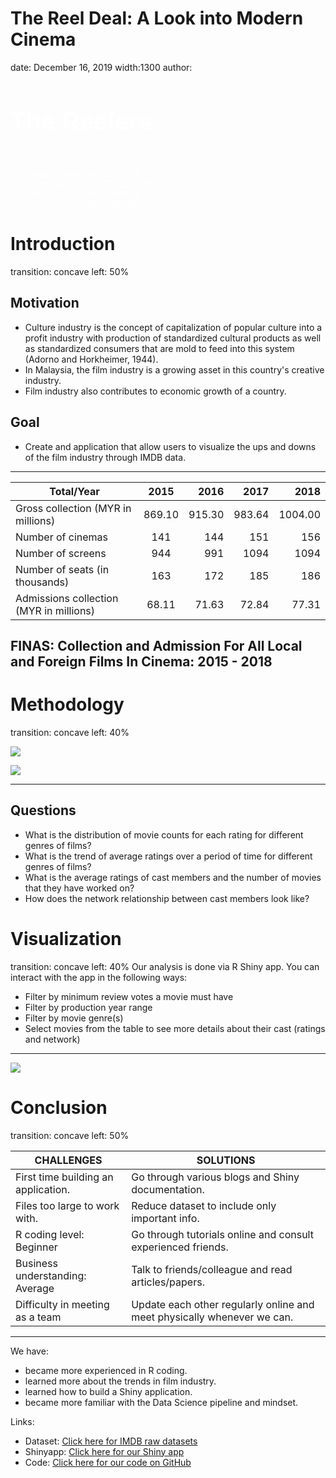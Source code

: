 <style type="text/css">
.reveal table{
  font-size:0.6em;
}
.section .reveal .state-background {
    background-repeat: no-repeat;
    background-position: center;
    background-size: cover;
    background-blend-mode:darken;
    background-image:url('https://drive.google.com/uc?id=1s_tNafyahy0hSzEF881mZWniOANeJ9kJ'),url('/Users/ahmad/Documents/RRR/Shiny/git/pds-imdb/presentation-figure/test.jpg'), url('presentation-figure/test.jpg');
}


</style>
The Reel Deal: A Look into Modern Cinema 
========================================================
date: December 16, 2019
width:1300
author: 
<div class="custom">
<h4 style="color:white;font-weight:bolder;font-size:40px;font-family:'News Cycle', Impact, sans-serif;">The Reelers</h4>
<ul class="custom">
<li style="font-family:sans-serif; color:white;">Ahmad Zamrik (WQD190033)</li>
<li style="font-family:sans-serif; color:white;">Wong Wai Cheng (WQD190015)</li>
<li style="font-family:sans-serif; color:white;">Wei Chee San (WQD190010)</li>
<li style="font-family:sans-serif; color:white;">Nik Syen Chyn (WQD190006)</li>
</ul>
</div>

Introduction
========================================================
transition: concave
left: 50%

<style>

/* slide titles */
.reveal h3 { 
  font-size: 50px;
  color: black;
}

/* heading for slides with two hashes ## */
.reveal .slides section .slideContent h2 {
   font-size: 30px;
   font-weight: bold;
   color: black;
}

/* ordered and unordered list styles */
.reveal ul, 
.reveal ol {
    font-size: 20px;
    color: black;
    list-style-type: square;
}

</style>

## Motivation
- Culture industry is the concept of capitalization of popular culture into a profit industry with production of standardized cultural products as well as standardized consumers that are mold to feed into this system (Adorno and Horkheimer, 1944).
- In Malaysia, the film industry is a growing asset in this country's creative industry.
- Film industry also contributes to economic growth of a country.

## Goal
 - Create and application that allow users to visualize the ups and downs of the film industry through IMDB data.

***

| Total/Year                             | 2015  | 2016  | 2017  | 2018  |
| ---------------------------------------|:-----:| -----:| -----:| -----:|
| Gross collection (MYR in millions)     | 869.10| 915.30| 983.64|1004.00| 
| Number of cinemas                      | 141   | 144   | 151   | 156   |
| Number of screens                      | 944   | 991   | 1094  | 1094  |
| Number of seats (in thousands)         | 163   | 172   | 185   | 186   |
| Admissions collection (MYR in millions)| 68.11 | 71.63 | 72.84 | 77.31 |

## FINAS: Collection and Admission For All Local and Foreign Films In Cinema: 2015 - 2018</p>

Methodology
========================================================
transition: concave
left: 40%
<style>

/* slide titles */
.reveal h3 { 
  font-size: 50px;
  color: black;
}

/* heading for slides with two hashes ## */
.reveal .slides section .slideContent h2 {
   font-size: 30px;
   font-weight: bold;
   color: black;
}

/* ordered and unordered list styles */
.reveal ul, 
.reveal ol {
    font-size: 20px;
    color: black;
    list-style-type: square;
}

</style>

![](https://drive.google.com/uc?id=19DgsKwIuLuk_yjR6XvFFlHO34LCEec8h)

![](https://drive.google.com/uc?id=137oLBe0pKL4qPX-AOc78A9G6zd8okbww)


***

## Questions
- What is the distribution of movie counts for each rating for different genres of films?
- What is the trend of average ratings over a period of time for different genres of films?
- What is the average ratings of cast members and the number of movies that they have worked on?
- How does the network relationship between cast members look like?

Visualization
========================================================
transition: concave
left: 40%
Our analysis is done via R Shiny app. You can interact with the app in the following ways:
 - Filter by minimum review votes a movie must have
 - Filter by production year range
 - Filter by movie genre(s)
 - Select movies from the table to see more details about their cast (ratings and network)

***

![](https://drive.google.com/uc?id=1trjZWMEbyUoCQ6EG_1o43RrypKfMmbKJ)


Conclusion
========================================================
transition: concave
left: 50%

|CHALLENGES                        |SOLUTIONS                                                   |
|-----------------------------------|------------------------------------------------------------|
|First time building an application.|Go through various blogs and Shiny documentation.           |
|Files too large to work with.      |Reduce dataset to include only important info.              |
|R coding level: Beginner           |Go through tutorials online and consult experienced friends.|
|Business understanding: Average    |Talk to friends/colleague and read articles/papers.         |
|Difficulty in meeting as a team    |Update each other regularly online and meet physically whenever we can.|

***

We have:
  + became more experienced in R coding.
  + learned more about the trends in film industry.
  + learned how to build a Shiny application.
  + became more familiar with the Data Science pipeline and mindset.

Links:
  + Dataset: <a href="https://datasets.imdbws.com/">Click here for IMDB raw datasets</a><br/>
  + Shinyapp: <a href="https://azamrik.shinyapps.io/pds-imdb/">Click here for our Shiny app</a><br/>
  + Code: <a href="https://github.com/azamrik/pds-imdb">Click here for our code on GitHub</a>
